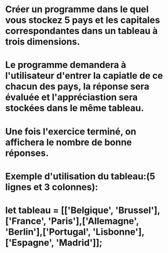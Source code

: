  # Créer un programme dans le quel vous stockez  5 pays et les   capitales correspondantes dans un tableau à trois dimensions.
# Le programme demandera à l'utilisateur d'entrer la capiatle de ce chacun des pays, la réponse sera évaluée et  l'appréciastion sera stockées dans le même tableau.
# Une fois l'exercice terminé, on affichera le nombre de bonne réponses.
# Exemple d'utilisation du tableau:(5 lignes et  3 colonnes):
# let tableau = [['Belgique', 'Brussel'],['France', 'Paris'],['Allemagne', 'Berlin'],['Portugal', 'Lisbonne'], ['Espagne', 'Madrid']];